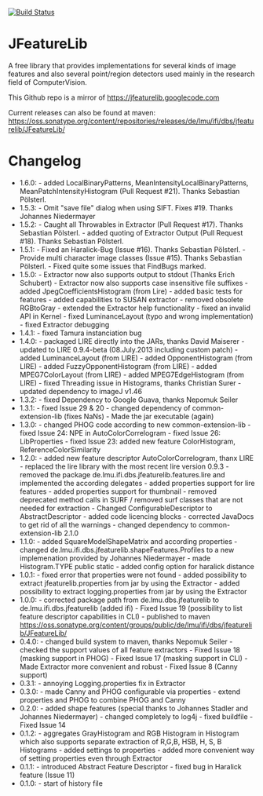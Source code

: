 [![Build Status](https://secure.travis-ci.org/locked-fg/JFeatureLib.png?branch=v1.0.0)](https://travis-ci.org/locked-fg/JFeatureLib)

JFeatureLib
===========

A free library that provides implementations for several kinds of image features 
and also several point/region detectors used mainly in the research field of 
ComputerVision.

This Github repo is a mirror of https://jfeaturelib.googlecode.com

Current releases can also be found at maven:
https://oss.sonatype.org/content/repositories/releases/de/lmu/ifi/dbs/jfeaturelib/JFeatureLib/


Changelog
=======
* 1.6.0:
      - added LocalBinaryPatterns, MeanIntensityLocalBinaryPatterns, MeanPatchIntensityHistogram (Pull Request #21).
        Thanks Sebastian Pölsterl.
* 1.5.3:
       - Omit "save file" dialog when using SIFT. Fixes #19. Thanks Johannes Niedermayer
* 1.5.2:
       - Caught all Throwables in Extractor (Pull Request #17). Thanks Sebastian Pölsterl.
       - added quoting of Extractor Output (Pull Request #18). Thanks Sebastian Pölsterl.
* 1.5.1:
       - Fixed an Haralick-Bug (Issue #16). Thanks Sebastian Pölsterl.
       - Provide multi character image classes (Issue #15). Thanks Sebastian Pölsterl.
       - Fixed quite some issues that FindBugs marked.
* 1.5.0:
       - Extractor now also supports output to stdout (Thanks Erich Schubert)
       - Extractor now also supports case insensitive file suffixes
       - added JpegCoefficientsHistogram (from Lire)
       - added basic tests for features
       - added capabilities to SUSAN extractor
       - removed obsolete RGBtoGray
       - extended the Extractor help functionality
       - fixed an invalid API in Kernel
       - fixed LuminanceLayout (typo and wrong implementation)
       - fixed Extractor debugging
* 1.4.1: 
       - fixed Tamura instanciation bug
* 1.4.0: 
       - packaged LIRE directly into the JARs, thanks David Maiserer
       - updated to LIRE 0.9.4-beta (08.July.2013 including custom patch)
       - added LuminanceLayout (from LIRE)
       - added OpponentHistogram (from LIRE)
       - added FuzzyOpponentHistogram (from LIRE)
       - added MPEG7ColorLayout (from LIRE)
       - added MPEG7EdgeHistogram (from LIRE)
       - fixed Threading issue in Histograms, thanks Christian Surer
       - updated dependency to imageJ v1.46
* 1.3.2: 
       - fixed Dependency to Google Guava, thanks Nepomuk Seiler
* 1.3.1: 
       - fixed Issue 29 & 20
       - changed dependency of common-extension-lib (fixes NaNs)
       - Made the jar executable (again)
* 1.3.0: 
       - changed PHOG code according to new common-extension-lib
       - fixed Issue 24: NPE in AutoColorCorrelogram
       - fixed Issue 26: LibProperties
       - fixed Issue 23: added new feature ColorHistogram, ReferenceColorSimilarity
* 1.2.0: 
       - added new feature descriptor AutoColorCorrelogram, thanx LIRE
       - replaced the lire library with the most recent lire version 0.9.3
       - removed the package de.lmu.ifi.dbs.jfeaturelib.features.lire and implemented the according delegates
       - added properties support for lire features
       - added properties support for thumbnail
       - removed deprecated method calls in SURF / removed surf classes that are not needed for extraction
       - Changed ConfigurableDescriptor to AbstractDescriptor
       - added code licencing blocks
       - corrected JavaDocs to get rid of all the warnings
       - changed dependency to common-extension-lib 2.1.0
* 1.1.0: 
       - added SquareModelShapeMatrix and according properties
       - changed de.lmu.ifi.dbs.jfeaturelib.shapeFeatures.Profiles to a new implemenation provided by Johannes Niedermayer
       - made Histogram.TYPE public static
       - added config option for haralick distance
* 1.0.1: 
       - fixed error that properties were not found
       - added possibility to extract jfeaturelib.properties from jar by using the Extractor
       - added possibility to extract logging.properties from jar by using the Extractor
* 1.0.0: 
       - corrected package path from de.lmu.dbs.jfeaturelib to de.lmu.ifi.dbs.jfeaturelib (added ifi)
       - Fixed Issue 19 (possibility to list feature descriptor capabilities in CLI)
       - published to maven https://oss.sonatype.org/content/groups/public/de/lmu/ifi/dbs/jfeaturelib/JFeatureLib/
* 0.4.0: 
       - changed build system to maven, thanks Nepomuk Seiler
       - checked the support values of all feature extractors
       - Fixed Issue 18 (masking support in PHOG)
       - Fixed Issue 17 (masking support in CLI)
       - Made Extractor more convenient and robust
       - Fixed Issue 8 (Canny support)
* 0.3.1: 
       - annoying Logging.properties fix in Extractor
* 0.3.0: 
       - made Canny and PHOG configurable via properties
       - extend properties and PHOG to combine PHOG and Canny
* 0.2.0: 
       - added shape features (special thanks to Johannes Stadler and Johannes Niedermayer)
       - changed completely to log4j
       - fixed buildfile
       - Fixed Issue 14
* 0.1.2: 
       - aggregates GrayHistogram and RGB Histogram in Histogram which also supports 
         separate extraction of R,G,B, HSB, H, S, B Histograms
       - added settings to properties
       - added more convenient way of setting properties even through Extractor
* 0.1.1:
       - introduced Abstract Feature Descriptor
       - fixed bug in Haralick feature (Issue 11)
* 0.1.0:
       - start of history file
